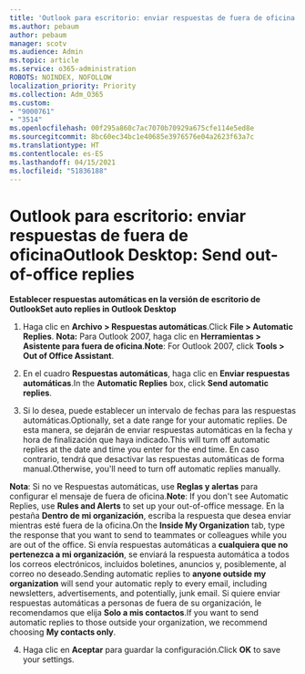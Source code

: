 ```yaml
---
title: 'Outlook para escritorio: enviar respuestas de fuera de oficina'
ms.author: pebaum
author: pebaum
manager: scotv
ms.audience: Admin
ms.topic: article
ms.service: o365-administration
ROBOTS: NOINDEX, NOFOLLOW
localization_priority: Priority
ms.collection: Adm_O365
ms.custom:
- "9000761"
- "3514"
ms.openlocfilehash: 00f295a860c7ac7070b70929a675cfe114e5ed8e
ms.sourcegitcommit: 8bc60ec34bc1e40685e3976576e04a2623f63a7c
ms.translationtype: HT
ms.contentlocale: es-ES
ms.lasthandoff: 04/15/2021
ms.locfileid: "51836188"
---
```

# <a name="outlook-desktop-send-out-of-office-replies"></a><span data-ttu-id="4c98e-102">Outlook para escritorio: enviar respuestas de fuera de oficina</span><span class="sxs-lookup"><span data-stu-id="4c98e-102">Outlook Desktop: Send out-of-office replies</span></span>

<span data-ttu-id="4c98e-103">**Establecer respuestas automáticas en la versión de escritorio de Outlook**</span><span class="sxs-lookup"><span data-stu-id="4c98e-103">**Set auto replies in Outlook Desktop**</span></span>

1. <span data-ttu-id="4c98e-104">Haga clic en **Archivo > Respuestas automáticas**.</span><span class="sxs-lookup"><span data-stu-id="4c98e-104">Click **File > Automatic Replies**.</span></span> <span data-ttu-id="4c98e-105">**Nota:** Para Outlook 2007, haga clic en **Herramientas > Asistente para fuera de oficina**.</span><span class="sxs-lookup"><span data-stu-id="4c98e-105">**Note**: For Outlook 2007, click **Tools > Out of Office Assistant**.</span></span>

2. <span data-ttu-id="4c98e-106">En el cuadro **Respuestas automáticas**, haga clic en **Enviar respuestas automáticas**.</span><span class="sxs-lookup"><span data-stu-id="4c98e-106">In the **Automatic Replies** box, click **Send automatic replies**.</span></span>

3. <span data-ttu-id="4c98e-107">Si lo desea, puede establecer un intervalo de fechas para las respuestas automáticas.</span><span class="sxs-lookup"><span data-stu-id="4c98e-107">Optionally, set a date range for your automatic replies.</span></span> <span data-ttu-id="4c98e-108">De esta manera, se dejarán de enviar respuestas automáticas en la fecha y hora de finalización que haya indicado.</span><span class="sxs-lookup"><span data-stu-id="4c98e-108">This will turn off automatic replies at the date and time you enter for the end time.</span></span> <span data-ttu-id="4c98e-109">En caso contrario, tendrá que desactivar las respuestas automáticas de forma manual.</span><span class="sxs-lookup"><span data-stu-id="4c98e-109">Otherwise, you'll need to turn off automatic replies manually.</span></span>

<span data-ttu-id="4c98e-110">**Nota**: Si no ve Respuestas automáticas, use **Reglas y alertas** para configurar el mensaje de fuera de oficina.</span><span class="sxs-lookup"><span data-stu-id="4c98e-110">**Note**: If you don't see Automatic Replies, use **Rules and Alerts** to set up your out-of-office message.</span></span> <span data-ttu-id="4c98e-111">En la pestaña **Dentro de mi organización**, escriba la respuesta que desea enviar mientras esté fuera de la oficina.</span><span class="sxs-lookup"><span data-stu-id="4c98e-111">On the **Inside My Organization** tab, type the response that you want to send to teammates or colleagues while you are out of the office.</span></span> <span data-ttu-id="4c98e-112">Si envía respuestas automáticas a **cualquiera que no pertenezca a mi organización**, se enviará la respuesta automática a todos los correos electrónicos, incluidos boletines, anuncios y, posiblemente, al correo no deseado.</span><span class="sxs-lookup"><span data-stu-id="4c98e-112">Sending automatic replies to **anyone outside my organization** will send your automatic reply to every email, including newsletters, advertisements, and potentially, junk email.</span></span> <span data-ttu-id="4c98e-113">Si quiere enviar respuestas automáticas a personas de fuera de su organización, le recomendamos que elija **Solo a mis contactos**.</span><span class="sxs-lookup"><span data-stu-id="4c98e-113">If you want to send automatic replies to those outside your organization, we recommend choosing **My contacts only**.</span></span>

4. <span data-ttu-id="4c98e-114">Haga clic en **Aceptar** para guardar la configuración.</span><span class="sxs-lookup"><span data-stu-id="4c98e-114">Click **OK** to save your settings.</span></span>
